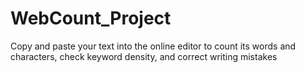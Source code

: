 # WebCount_Project
Copy and paste your text into the online editor to count its words and characters, check keyword density, and correct writing mistakes
